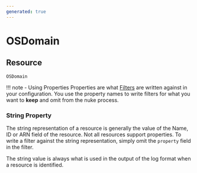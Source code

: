 ```yaml
---
generated: true
---
```


# OSDomain


## Resource

```text
OSDomain
```



!!! note - Using Properties
    Properties are what [Filters](../config-filtering.md) are written against in your configuration. You use the property
    names to write filters for what you want to **keep** and omit from the nuke process.

### String Property

The string representation of a resource is generally the value of the Name, ID or ARN field of the resource. Not all
resources support properties. To write a filter against the string representation, simply omit the `property` field in
the filter.

The string value is always what is used in the output of the log format when a resource is identified.

